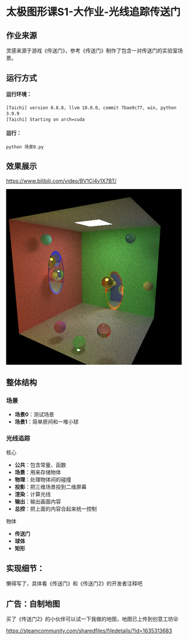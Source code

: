 # 太极图形课S1-大作业-光线追踪传送门

## 作业来源
灵感来源于游戏《传送门》，参考《传送门》制作了包含一对传送门的实验室场景。

## 运行方式

#### 运行环境：
```
[Taichi] version 0.8.8, llvm 10.0.0, commit 7bae9c77, win, python 3.9.9
[Taichi] Starting on arch=cuda
```

#### 运行：
```
python 场景0.py
```

## 效果展示

https://www.bilibili.com/video/BV1Ci4y1X7BT/

![场景1](./data/001444.png)

## 整体结构

### 场景

* **场景0**：测试场景
* **场景1**：简单房间和一堆小球

### 光线追踪

核心

* **公共**：包含常量、函数
* **场景**：用来存储物体
* **物理**：处理物体间的碰撞
* **投影**：把三维场景投到二维屏幕
* **渲染**：计算光线
* **输出**：输出画面内容
* **总控**：把上面的内容合起来统一控制

物体

* **传送门**
* **球体**
* **矩形**

## 实现细节：

懒得写了，具体看《传送门》和《传送门2》的开发者注释吧

## 广告：自制地图

买了《传送门2》的小伙伴可以试一下我做的地图，地图已上传到创意工坊😝

https://steamcommunity.com/sharedfiles/filedetails/?id=1635313683
